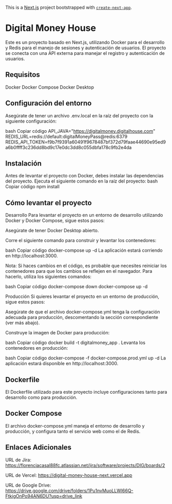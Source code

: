 This is a [Next.js](https://nextjs.org/) project bootstrapped with [`create-next-app`](https://github.com/vercel/next.js/tree/canary/packages/create-next-app).

# Digital Money House
Este es un proyecto basado en Next.js, utilizando Docker para el desarrollo y Redis para el manejo de sesiones y autenticación de usuarios. El proyecto se conecta con una API externa para manejar el registro y autenticación de usuarios.

## Requisitos
Docker
Docker Compose
Docker Desktop

## Configuración del entorno

Asegúrate de tener un archivo .env.local en la raíz del proyecto con la siguiente configuración:

bash
Copiar código
API_JAVA="https://digitalmoney.digitalhouse.com"
REDIS_URL=redis://default:digitalMoneyPass@redis:6379
REDIS_API_TOKEN=f9b7f9391a60491f9678487bf372d79faae44690e95ed9a6b0ffff3c236dd8bd9c17e0dc3dd8c055dbfa178c9fb2e4da

## Instalación
Antes de levantar el proyecto con Docker, debes instalar las dependencias del proyecto. Ejecuta el siguiente comando en la raíz del proyecto:
bash
Copiar código
npm install

## Cómo levantar el proyecto
Desarrollo
Para levantar el proyecto en un entorno de desarrollo utilizando Docker y Docker Compose, sigue estos pasos:

Asegúrate de tener Docker Desktop abierto.

Corre el siguiente comando para construir y levantar los contenedores:

bash
Copiar código
docker-compose up -d
La aplicación estará corriendo en http://localhost:3000.

Nota: Si haces cambios en el código, es probable que necesites reiniciar los contenedores para que los cambios se reflejen en el navegador. Para hacerlo, utiliza los siguientes comandos:

bash
Copiar código
docker-compose down
docker-compose up -d

Producción
Si quieres levantar el proyecto en un entorno de producción, sigue estos pasos:

Asegúrate de que el archivo docker-compose.yml tenga la configuración adecuada para producción, descomentando la sección correspondiente (ver más abajo).

Construye la imagen de Docker para producción:

bash
Copiar código
docker build -t digitalmoney_app .
Levanta los contenedores en producción:

bash
Copiar código
docker-compose -f docker-compose.prod.yml up -d
La aplicación estará disponible en http://localhost:3000.

## Dockerfile
El Dockerfile utilizado para este proyecto incluye configuraciones tanto para desarrollo como para producción.

## Docker Compose
El archivo docker-compose.yml maneja el entorno de desarrollo y producción, y configura tanto el servicio web como el de Redis.

## Enlaces Adicionales
URL de Jira: https://florenciacasal88fc.atlassian.net/jira/software/projects/DIG/boards/2

URL de Vercel: https://digital-money-house-next.vercel.app

URL de Google Drive: https://drive.google.com/drive/folders/1Pu1nvMuoLLWl66Q-FtkigOnPo94AN6DU?usp=drive_link
